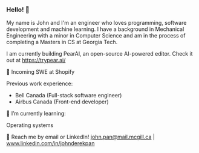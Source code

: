 ### Hello! 👋

My name is John and I'm an engineer who loves programming, software development and machine learning. I have a background in Mechanical Engineering with a minor in Computer Science and am in the process of completing a Masters in CS at Georgia Tech.

I am currently building PearAI, an open-source AI-powered editor. Check it out at https://trypear.ai/

💼 Incoming SWE at Shopify

  Previous work experience:
  - Bell Canada (Full-stack software engineer)
  - Airbus Canada (Front-end developer)

🌱 I’m currently learning:

Operating systems

💬 Reach me by email or LinkedIn! john.pan@mail.mcgill.ca | www.linkedin.com/in/johnderekpan
